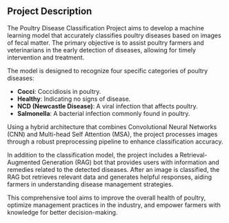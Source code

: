 ## Project Description

The Poultry Disease Classification Project aims to develop a machine learning model that accurately classifies poultry diseases based on images of fecal matter. The primary objective is to assist poultry farmers and veterinarians in the early detection of diseases, allowing for timely intervention and treatment.

The model is designed to recognize four specific categories of poultry diseases:
- **Cocci**: Coccidiosis in poultry.
- **Healthy**: Indicating no signs of disease.
- **NCD (Newcastle Disease)**: A viral infection that affects poultry.
- **Salmonella**: A bacterial infection commonly found in poultry.

Using a hybrid architecture that combines Convolutional Neural Networks (CNN) and Multi-head Self Attention (MSA), the project processes images through a robust preprocessing pipeline to enhance classification accuracy.

In addition to the classification model, the project includes a Retrieval-Augmented Generation (RAG) bot that provides users with information and remedies related to the detected diseases. After an image is classified, the RAG bot retrieves relevant data and generates helpful responses, aiding farmers in understanding disease management strategies.

This comprehensive tool aims to improve the overall health of poultry, optimize management practices in the industry, and empower farmers with knowledge for better decision-making.
